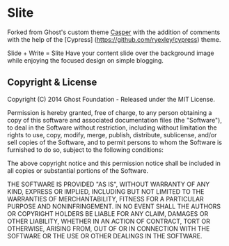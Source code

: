 # Slite

Forked from Ghost's custom theme [Casper](http://bob.yexley.net/adding-comments-to-your-ghost-blog/) with the addition of comments with the help of the [Cypress] (https://github.com/ryexley/cypress) theme. 

Slide + Write = Slite
Have your content slide over the background image while enjoying the focused design on simple blogging. 

## Copyright & License

Copyright (C) 2014 Ghost Foundation - Released under the MIT License.

Permission is hereby granted, free of charge, to any person obtaining a copy of this software and associated documentation files (the "Software"), to deal in the Software without restriction, including without limitation the rights to use, copy, modify, merge, publish, distribute, sublicense, and/or sell copies of the Software, and to permit persons to whom the Software is furnished to do so, subject to the following conditions:

The above copyright notice and this permission notice shall be included in all copies or substantial portions of the Software.

THE SOFTWARE IS PROVIDED "AS IS", WITHOUT WARRANTY OF ANY KIND, EXPRESS OR IMPLIED, INCLUDING BUT NOT LIMITED TO THE WARRANTIES OF MERCHANTABILITY, FITNESS FOR A PARTICULAR PURPOSE AND
NONINFRINGEMENT. IN NO EVENT SHALL THE AUTHORS OR COPYRIGHT HOLDERS BE LIABLE FOR ANY CLAIM, DAMAGES OR OTHER LIABILITY, WHETHER IN AN ACTION OF CONTRACT, TORT OR OTHERWISE, ARISING FROM, OUT OF OR IN CONNECTION WITH THE SOFTWARE OR THE USE OR OTHER DEALINGS IN THE SOFTWARE.
